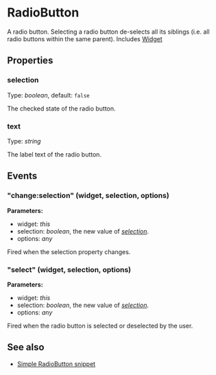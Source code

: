 ---
---
# RadioButton

A radio button. Selecting a radio button de-selects all its siblings (i.e. all radio buttons within the same parent).
Includes [Widget](Widget.md)

## Properties

### selection

Type: *boolean*, default: `false`

The checked state of the radio button.

### text

Type: *string*

The label text of the radio button.


## Events

### "change:selection" (widget, selection, options)

**Parameters:**

- widget: *this*
- selection: *boolean*, the new value of *[selection](#selection)*.
- options: *any*

Fired when the selection property changes.


### "select" (widget, selection, options)

**Parameters:**

- widget: *this*
- selection: *boolean*, the new value of *[selection](#selection)*.
- options: *any*

Fired when the radio button is selected or deselected by the user.



## See also

- [Simple RadioButton snippet](https://github.com/eclipsesource/tabris-js/blob/v1.9.0/snippets/radiobutton/radiobutton.js)
